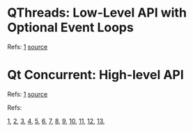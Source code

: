 
# QThreads: Low-Level API with Optional Event Loops 


Refs: [1](https://doc.qt.io/qt-6/threads-technologies.html#qthread-low-level-api-with-optional-event-loops)
[source](../src/qthread_example.cpp)


# Qt Concurrent: High-level API

Refs: [1](https://doc.qt.io/qt-6/threads-technologies.html#qt-concurrent-using-a-high-level-api)
[source](../src/qt_concurrent_thread_example.cpp)



Refs: 


[1](https://doc.qt.io/qt-6/thread-basics.html),
[2](https://doc.qt.io/qt-6/qwaitcondition.html),
[3](https://doc.qt.io/qt-6/threads-technologies.html),
[4](https://doc.qt.io/qt-5/examples-threadandconcurrent.html),
[5](https://wiki.qt.io/QThreads_general_usage),
[6](https://www.bogotobogo.com/Qt/Qt5_QtConcurrent_RunFunction_QThread.php),
[7](https://doc.qt.io/qt-5/qfuturewatcher.html#details),
[8](https://doc.qt.io/qt-5/qfuture.html#isFinished),
[9](https://doc.qt.io/qt-5/qtconcurrent-index.html),
[10](https://stackoverflow.com/questions/36239494/in-qt-what-happens-to-an-object-when-a-thread-finishes),
[11](https://forum.qt.io/topic/93312/restarting-a-qthread/3),
[12](https://forum.qt.io/topic/118601/how-to-restart-a-thread),
[13](https://stackoverflow.com/questions/61581637/activate-a-thread-based-on-another-thread),


